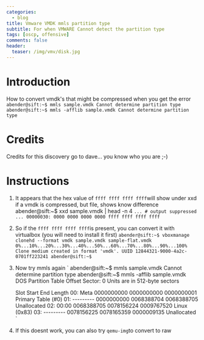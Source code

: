 ```yaml
---
categories:
  - blog
title: Vmware VMDK mmls partition type
subtitle: For when VMWARE Cannot detect the partition type
tags: [oscp, offensive]
comments: false
header:
  teaser: /img/vmv/disk.jpg
---
```


# Introduction
How to convert vmdk's that might be compressed when you get the error
`
abender@sift:~$ mmls sample.vmdk
Cannot determine partition type
abender@sift:~$ mmls -afflib sample.vmdk
Cannot determine partition type
`

# Credits
Credits for this discovery go to dave... you know who you are ;-)


# Instructions
1.  It appears that the hex value of `ffff ffff ffff ffff`will show under xxd if a vmdk is compressed, but file, shows know difference
abender@sift:~$ xxd sample.vmdk | head -n 4
`
... # output suppressed ...
00000030: 0000 0000 0000 0000 ffff ffff ffff ffff
`
2.  So if the `ffff ffff ffff ffff`is present, you can convert it with virtualbox (you will need to install it first)
`
abender@sift:~$ vboxmanage clonehd --format vmdk sample.vmdk sample-flat.vmdk
0%...10%...20%...30%...40%...50%...60%...70%...80%...90%...100%
Clone medium created in format 'vmdk'. UUID 12844321-9000-4a2c-0701ff223241
abender@sift:~$ 
`
3.  Now try mmls again
`
abender@sift:~$ mmls sample.vmdk
Cannot determine partition type
abender@sift:~$ mmls -afflib sample.vmdk
DOS Partition Table
Offset Sector: 0
Units are in 512-byte sectors

     Slot      Start               End                Length
00:  Meta    0000000000   0000000000   0000000001   Primary Table (#0)
01:  ---------   0000000000   0068388704   0068388705   Unallocated
02:  00:00   0068388705   0078156224   0009767520   Linux (0x83)
03:  ---------   0078156225   0078165359   0000009135   Unallocated
`
4.  If this doesnt work, you can also try `qemu-img`to convert to raw